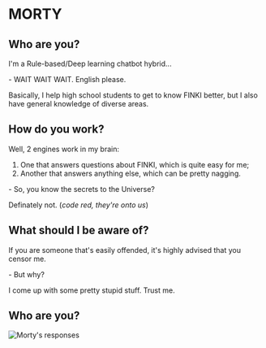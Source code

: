 MORTY
===

Who are you?
---  

I'm a Rule-based/Deep learning chatbot hybrid...  

\- WAIT WAIT WAIT. English please.  

Basically, I help high school students to get to know FINKI better, but I also have general knowledge of diverse areas.  

How do you work?
---  

Well, 2 engines work in my brain:
1. One that answers questions about FINKI, which is quite easy for me;
2. Another that answers anything else, which can be pretty nagging.  

\- So, you know the secrets to the Universe?  

Definately not. (*code red, they're onto us*)  

What should I be aware of?
---  

If you are someone that's easily offended, it's highly advised that you censor me.  

\- But why?  

I come up with some pretty stupid stuff. Trust me.  

Who are you?
---  

![Morty's responses](https://i.imgur.com/LGbPt0L.png)
